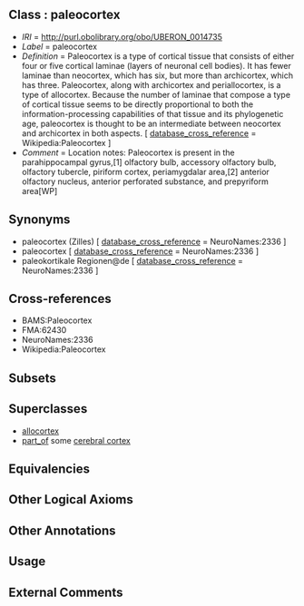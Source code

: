 
## Class : paleocortex

 * *IRI* = http://purl.obolibrary.org/obo/UBERON_0014735
 * *Label* = paleocortex
 * *Definition* = Paleocortex is a type of cortical tissue that consists of either four or five cortical laminae (layers of neuronal cell bodies). It has fewer laminae than neocortex, which has six, but more than archicortex, which has three. Paleocortex, along with archicortex and periallocortex, is a type of allocortex. Because the number of laminae that compose a type of cortical tissue seems to be directly proportional to both the information-processing capabilities of that tissue and its phylogenetic age, paleocortex is thought to be an intermediate between neocortex and archicortex in both aspects. [ [database_cross_reference](../../ef/oboInOwl#hasDbXref.md) = Wikipedia:Paleocortex ]
 * *Comment* = Location notes: Paleocortex is present in the parahippocampal gyrus,[1] olfactory bulb, accessory olfactory bulb, olfactory tubercle, piriform cortex, periamygdalar area,[2] anterior olfactory nucleus, anterior perforated substance, and prepyriform area[WP]

## Synonyms

 * paleocortex (Zilles) [ [database_cross_reference](../../ef/oboInOwl#hasDbXref.md) = NeuroNames:2336 ]
 * paleocortex [ [database_cross_reference](../../ef/oboInOwl#hasDbXref.md) = NeuroNames:2336 ]
 * paleokortikale Regionen@de [ [database_cross_reference](../../ef/oboInOwl#hasDbXref.md) = NeuroNames:2336 ]

## Cross-references

 * BAMS:Paleocortex
 * FMA:62430
 * NeuroNames:2336
 * Wikipedia:Paleocortex

## Subsets


## Superclasses

 * [allocortex](../../UBERON/34/UBERON_0014734.md)
 * [part_of](../../BFO/50/BFO_0000050.md) some [cerebral cortex](../../UBERON/56/UBERON_0000956.md)

## Equivalencies


## Other Logical Axioms


## Other Annotations


## Usage


## External Comments

